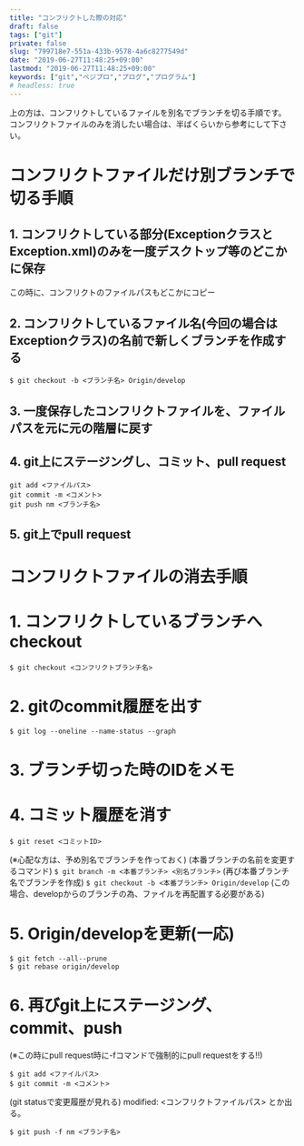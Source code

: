 ```yaml
---
title: "コンフリクトした際の対応"
draft: false
tags: ["git"]
private: false
slug: "799718e7-551a-433b-9578-4a6c8277549d"
date: "2019-06-27T11:48:25+09:00"
lastmod: "2019-06-27T11:48:25+09:00"
keywords: ["git","ベジプロ","プログ","プログラム"]
# headless: true
---
```


上の方は、コンフリクトしているファイルを別名でブランチを切る手順です。
コンフリクトファイルのみを消したい場合は、半ばくらいから参考にして下さい。


# コンフリクトファイルだけ別ブランチで切る手順
## 1. コンフリクトしている部分(ExceptionクラスとException.xml)のみを一度デスクトップ等のどこかに保存
この時に、コンフリクトのファイルパスもどこかにコピー


## 2. コンフリクトしているファイル名(今回の場合はExceptionクラス)の名前で新しくブランチを作成する
```
$ git checkout -b <ブランチ名> Origin/develop
```

## 3. 一度保存したコンフリクトファイルを、ファイルパスを元に元の階層に戻す


## 4. git上にステージングし、コミット、pull request
```
git add <ファイルパス>
git commit -m <コメント>
git push nm <ブランチ名>
```

## 5. git上でpull request

# コンフリクトファイルの消去手順

# 1. コンフリクトしているブランチへcheckout
```
$ git checkout <コンフリクトブランチ名>
```

# 2. gitのcommit履歴を出す
```
$ git log --oneline --name-status --graph
```

# 3. ブランチ切った時のIDをメモ

# 4. コミット履歴を消す
```
$ git reset <コミットID>
```

(※心配な方は、予め別名でブランチを作っておく)
(本番ブランチの名前を変更するコマンド)
`$ git branch -m <本番ブランチ> <別名ブランチ>`
(再び本番ブランチ名でブランチを作成)
`$ git checkout -b <本番ブランチ> Origin/develop`
(この場合、developからのブランチの為、ファイルを再配置する必要がある)


# 5. Origin/developを更新(一応)
```
$ git fetch --all--prune
$ git rebase origin/develop
```

# 6. 再びgit上にステージング、commit、push
(※この時にpull request時に-fコマンドで強制的にpull requestをする!!)
```
$ git add <ファイルパス>
$ git commit -m <コメント>
```

(git statusで変更履歴が見れる)
modified: <コンフリクトファイルパス>
とか出る。

```
$ git push -f nm <ブランチ名>
```
